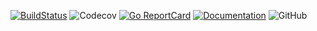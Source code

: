 [![BuildStatus](https://travis-ci.org/Yannick-S/mdhtml.svg?branch=master)](https://travis-ci.org/Yannick-S/mdhtml)
![Codecov](https://img.shields.io/codecov/c/github/Yannick-S/mdhtml.svg)
[![Go ReportCard](https://goreportcard.com/badge/github.com/Yannick-S/mdhtml)](https://goreportcard.com/report/github.com/Yannick-S/mdhtml)
[![Documentation](https://godoc.org/github.com/Yannick-S/mdhtml?status.svg)](http://godoc.org/github.com/Yannick-S/mdhtml)
![GitHub](https://img.shields.io/github/license/Yannick-S/mdhtml.svg)